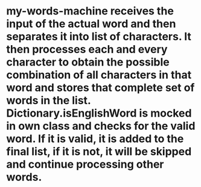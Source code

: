 # my-words-machine receives the input of the actual word and then separates it into list of characters. It then processes each and every character to obtain the possible combination of all characters in that word and stores that complete set of words in the list. Dictionary.isEnglishWord is mocked in own class and checks for the valid word. If it is valid, it is added to the final list, if it is not, it will be skipped and continue processing other words.
